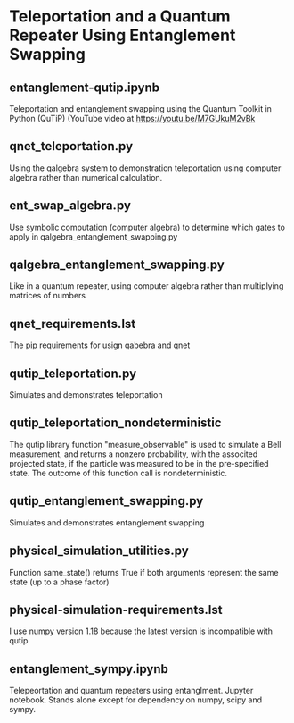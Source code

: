 # Teleportation and a Quantum Repeater Using Entanglement Swapping
## entanglement-qutip.ipynb
Teleportation and entanglement swapping using the Quantum Toolkit in Python (QuTiP) (YouTube video at https://youtu.be/M7GUkuM2vBk
## qnet_teleportation.py
Using the qalgebra system to demonstration teleportation using computer algebra rather than numerical calculation.
## ent_swap_algebra.py
Use symbolic computation (computer algebra) to determine which gates to apply in qalgebra_entanglement_swapping.py
## qalgebra_entanglement_swapping.py
Like in a quantum repeater, using computer algebra rather than multiplying matrices of numbers
## qnet_requirements.lst
The pip requirements for usign qabebra and qnet
## qutip_teleportation.py
Simulates and demonstrates teleportation
## qutip_teleportation_nondeterministic
The qutip library function "measure_observable" is used to simulate a Bell measurement, and returns a nonzero probability, with the associted projected state, if the particle was measured to be in the pre-specified state. The outcome of this function call is nondeterministic.
## qutip_entanglement_swapping.py
Simulates and demonstrates entanglement swapping
## physical_simulation_utilities.py
Function same_state() returns True if both arguments represent the same state (up to a phase factor)
## physical-simulation-requirements.lst
I use numpy version 1.18 because the latest version is incompatible with qutip
## entanglement_sympy.ipynb
Telepeortation and quantum repeaters using entanglment. Jupyter notebook. Stands alone except for dependency on numpy, scipy and sympy.
